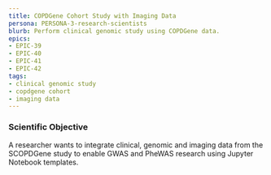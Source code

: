 ```yaml
---
title: COPDGene Cohort Study with Imaging Data
persona: PERSONA-3-research-scientists
blurb: Perform clinical genomic study using COPDGene data.
epics:
- EPIC-39
- EPIC-40
- EPIC-41
- EPIC-42
tags:
- clinical genomic study
- copdgene cohort
- imaging data
---
```

### Scientific Objective

A researcher wants to integrate clinical, genomic and imaging data from the SCOPDGene study to enable GWAS and PheWAS research using Jupyter Notebook templates.